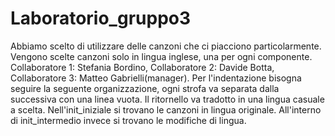 # Laboratorio_gruppo3

Abbiamo scelto di utilizzare delle canzoni che ci piacciono particolarmente.
Vengono scelte canzoni solo in lingua inglese, una per ogni componente.
Collaboratore 1: Stefania Bordino, Collaboratore 2: Davide Botta, Collaboratore 3: Matteo Gabrielli(manager).
Per l'indentazione bisogna seguire la seguente organizzazione, ogni strofa va separata dalla successiva con una linea vuota.
Il ritornello va tradotto in una lingua casuale a scelta.
Nell'init_iniziale si trovano le canzoni in lingua originale. All'interno di init_intermedio invece si trovano le modifiche di lingua.
